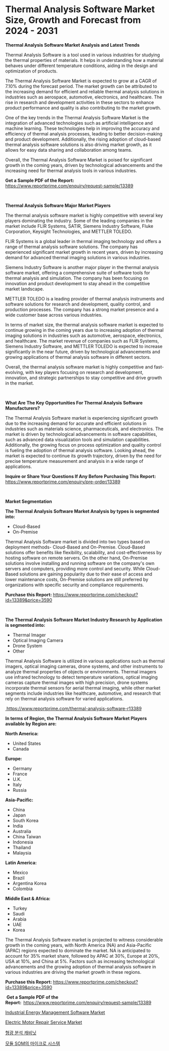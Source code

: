 <p><h1>Thermal Analysis Software Market Size, Growth and Forecast from 2024 - 2031</h1></p><p><strong>Thermal Analysis Software Market Analysis and Latest Trends</strong></p>
<p><p>Thermal Analysis Software is a tool used in various industries for studying the thermal properties of materials. It helps in understanding how a material behaves under different temperature conditions, aiding in the design and optimization of products.</p><p>The Thermal Analysis Software Market is expected to grow at a CAGR of 7.10% during the forecast period. The market growth can be attributed to the increasing demand for efficient and reliable thermal analysis solutions in industries such as aerospace, automotive, electronics, and healthcare. The rise in research and development activities in these sectors to enhance product performance and quality is also contributing to the market growth.</p><p>One of the key trends in the Thermal Analysis Software Market is the integration of advanced technologies such as artificial intelligence and machine learning. These technologies help in improving the accuracy and efficiency of thermal analysis processes, leading to better decision-making and product development. Additionally, the rising adoption of cloud-based thermal analysis software solutions is also driving market growth, as it allows for easy data sharing and collaboration among teams.</p><p>Overall, the Thermal Analysis Software Market is poised for significant growth in the coming years, driven by technological advancements and the increasing need for thermal analysis tools in various industries.</p></p>
<p><strong>Get a Sample PDF of the Report:&nbsp;</strong> <a href="https://www.reportprime.com/enquiry/request-sample/13389">https://www.reportprime.com/enquiry/request-sample/13389</a></p>
<p>&nbsp;</p>
<p><strong>Thermal Analysis Software Major Market Players</strong></p>
<p><p>The thermal analysis software market is highly competitive with several key players dominating the industry. Some of the leading companies in the market include FLIR Systems, SATIR, Siemens Industry Software, Fluke Corporation, Keysight Technologies, and METTLER TOLEDO. </p><p>FLIR Systems is a global leader in thermal imaging technology and offers a range of thermal analysis software solutions. The company has experienced significant market growth in recent years, driven by increasing demand for advanced thermal imaging solutions in various industries.</p><p>Siemens Industry Software is another major player in the thermal analysis software market, offering a comprehensive suite of software tools for thermal analysis and simulation. The company has been focusing on innovation and product development to stay ahead in the competitive market landscape.</p><p>METTLER TOLEDO is a leading provider of thermal analysis instruments and software solutions for research and development, quality control, and production processes. The company has a strong market presence and a wide customer base across various industries.</p><p>In terms of market size, the thermal analysis software market is expected to continue growing in the coming years due to increasing adoption of thermal imaging solutions in industries such as automotive, aerospace, electronics, and healthcare. The market revenue of companies such as FLIR Systems, Siemens Industry Software, and METTLER TOLEDO is expected to increase significantly in the near future, driven by technological advancements and growing applications of thermal analysis software in different sectors.</p><p>Overall, the thermal analysis software market is highly competitive and fast-evolving, with key players focusing on research and development, innovation, and strategic partnerships to stay competitive and drive growth in the market.</p></p>
<p>&nbsp;</p>
<p><strong>What Are The Key Opportunities For Thermal Analysis Software Manufacturers?</strong></p>
<p><p>The Thermal Analysis Software market is experiencing significant growth due to the increasing demand for accurate and efficient solutions in industries such as materials science, pharmaceuticals, and electronics. The market is driven by technological advancements in software capabilities, such as advanced data visualization tools and simulation capabilities. Additionally, the growing focus on process optimization and quality control is fueling the adoption of thermal analysis software. Looking ahead, the market is expected to continue its growth trajectory, driven by the need for precise temperature measurement and analysis in a wide range of applications.</p></p>
<p><strong>Inquire or Share Your Questions If Any Before Purchasing This Report:</strong> <a href="https://www.reportprime.com/enquiry/pre-order/13389">https://www.reportprime.com/enquiry/pre-order/13389</a></p>
<p>&nbsp;</p>
<p><strong>Market Segmentation</strong></p>
<p><strong>The Thermal Analysis Software Market Analysis by types is segmented into:</strong></p>
<p><ul><li>Cloud-Based</li><li>On-Premise</li></ul></p>
<p><p>Thermal Analysis Software market is divided into two types based on deployment methods- Cloud-Based and On-Premise. Cloud-Based solutions offer benefits like flexibility, scalability, and cost-effectiveness by hosting software on remote servers. On the other hand, On-Premise solutions involve installing and running software on the company's own servers and computers, providing more control and security. While Cloud-Based solutions are gaining popularity due to their ease of access and lower maintenance costs, On-Premise solutions are still preferred by organizations with specific security and compliance requirements.</p></p>
<p><strong>Purchase this Report:&nbsp;</strong><a href="https://www.reportprime.com/checkout?id=13389&price=3590">https://www.reportprime.com/checkout?id=13389&price=3590</a></p>
<p>&nbsp;</p>
<p><strong>The Thermal Analysis Software Market Industry Research by Application is segmented into:</strong></p>
<p><ul><li>Thermal Imager</li><li>Optical Imaging Camera</li><li>Drone System</li><li>Other</li></ul></p>
<p><p>Thermal Analysis Software is utilized in various applications such as thermal imagers, optical imaging cameras, drone systems, and other instruments to analyze thermal properties of objects or environments. Thermal imagers use infrared technology to detect temperature variations, optical imaging cameras capture thermal images with high precision, drone systems incorporate thermal sensors for aerial thermal imaging, while other market segments include industries like healthcare, automotive, and research that rely on thermal analysis software for varied applications.</p></p>
<p><a href="https://www.reportprime.com/thermal-analysis-software-r13389">&nbsp;https://www.reportprime.com/thermal-analysis-software-r13389</a></p>
<p><strong>In terms of Region, the Thermal Analysis Software Market Players available by Region are:</strong></p>
<p>
    <p> <strong> North America: </strong>
        <ul>
            <li>United States</li>
            <li>Canada</li>
        </ul>
        </p> 
    <p> <strong> Europe: </strong>
        <ul>
            <li>Germany</li>
            <li>France</li>
            <li>U.K.</li>
            <li>Italy</li>
            <li>Russia</li>
        </ul>
        </p> 
    <p> <strong> Asia-Pacific: </strong>
        <ul>
            <li>China</li>
            <li>Japan</li>
            <li>South Korea</li>
            <li>India</li>
            <li>Australia</li>
            <li>China Taiwan</li>
            <li>Indonesia</li>
            <li>Thailand</li>
            <li>Malaysia</li>
        </ul>
        </p> 
    <p> <strong> Latin America: </strong>
        <ul>
            <li>Mexico</li>
            <li>Brazil</li>
            <li>Argentina Korea</li>
            <li>Colombia</li>
        </ul>
        </p> 
    <p> <strong> Middle East & Africa: </strong>
        <ul>
            <li>Turkey</li>
            <li>Saudi</li>
            <li>Arabia</li>
            <li>UAE</li>
            <li>Korea</li>
        </ul>
    </p>
    </p>
<p><p>The Thermal Analysis Software market is projected to witness considerable growth in the coming years, with North America (NA) and Asia-Pacific (APAC) regions expected to dominate the market. NA is anticipated to account for 35% market share, followed by APAC at 30%, Europe at 20%, USA at 10%, and China at 5%. Factors such as increasing technological advancements and the growing adoption of thermal analysis software in various industries are driving the market growth in these regions.</p></p>
<p><strong>Purchase this Report: </strong><a href="https://www.reportprime.com/checkout?id=13389&price=3590">https://www.reportprime.com/checkout?id=13389&price=3590</a></p>
<p>&nbsp;<strong>Get a Sample PDF of the Report:&nbsp;&nbsp;</strong><a href="https://www.reportprime.com/enquiry/request-sample/13389">https://www.reportprime.com/enquiry/request-sample/13389</a></p>
<p><strong></strong></p>
<p><p><a href="https://github.com/nigngrjl95/Market-Research-Report-List-1/blob/main/industrial-energy-management-software-market.md">Industrial Energy Management Software Market</a></p><p><a href="https://github.com/ayamgoreng5458/Market-Research-Report-List-1/blob/main/electric-motor-repair-service-market.md">Electric Motor Repair Service Market</a></p><p><a href="https://github.com/konokaryan/Market-Research-Report-List-1/blob/main/7641027122563.md">형광 분석 캐비닛</a></p><p><a href="https://github.com/mithunmistry2258/Market-Research-Report-List-1/blob/main/5877065122562.md">모듈 SOM의 마이크로 시스템</a></p></p>